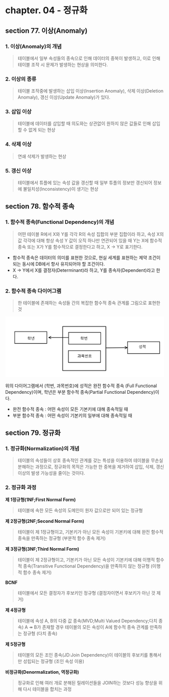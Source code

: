 # chapter. 04 - 정규화

## section 77. 이상(Anomaly)
### 1. 이상(Anomaly)의 개념
> 테이블에서 일부 속성들의 종속으로 인해 데이터의 중복이 발생하고, 이로 인해 테이블 조작 시 문제가 발생하는 현상을 의미한다.

### 2. 이상의 종류
> 테이블 조작중에 발생하는 삽입 이상(Insertion Anomaly), 삭제 이상(Deletion Anomaly), 갱신 이상(Update Anomaly)가 있다.

### 3. 삽입 이상
> 테이블에 데이터를 삽입할 때 의도와는 상관없이 원하지 않은 값들로 인해 삽입할 수 없게 되는 현상

### 4. 삭제 이상
> 연쇄 삭제가 발생하는 현상

### 5. 갱신 이상
> 테이블에서 튜플에 있는 속성 값을 갱신할 때 일부 튜플의 정보만 갱신되어 정보에 불일치성(Inconsistency)이 생기는 현상

## section 78. 함수적 종속
### 1. 함수적 종속(Functional Dependency)의 개념
> 어떤 테이블 R에서 X와 Y를 각각 R의 속성 집합의 부분 집합이라 하고, 속성 X의 값 각각에 대해 항상 속성 Y 값이 오직 하나만 연관되어 있을 때 Y는 X에 함수적 종속 또는 X가 Y를 함수적으로 결정한다고 하고, X → Y로 표기한다.
- 함수적 종속은 데이터의 의미를 표현한 것으로, 현실 세계를 표현하는 제약 조건이 되는 동시에 DB에서 항사 유지되어야 할 조건이다.
- X → Y에서 X를 결정자(Determinant)라 하고, Y를 종속자(Dependent)라고 한다.

### 2. 함수적 종속 다이어그램
> 한 테이블에 존재하는 속성들 간의 복잡한 함수적 종속 관계를 그림으로 표현한 것

<img src="images/image 001.png">

위의 다이어그램에서 (학번, 과목번호)에 성적은 완전 함수적 종속 (Full Functional Dependency)이며, 학년은 부분 함수적 종속(Partial Functional Dependency)이다.

- 완전 함수적 종속 : 어떤 속성이 모든 기본키에 대해 종속적일 때
- 부분 함수적 종속 : 어떤 속성이 기본키의 일부에 대해 종속적일 때

## section 79. 정규화
### 1. 정규화(Normalization)의 개념
> 테이블의 속성들이 상호 종속적인 관계를 갖는 특성을 이용하여 테이블을 무손실 분해하는 과정으로, 정규화의 목적은 가능한 한 중복을 제거하여 삽입, 삭제, 갱신 이상의 발생 가능성을 줄이는 것이다.

### 2. 정규화 과정
**제 1정규형(1NF;First Normal Form)**
> 테이블에 속한 모든 속성의 도메인이 원자 값으로만 되어 있는 정규형

**제 2정규형(2NF;Second Normal Form)**
> 테이블이 제 1정규형이고, 기본키가 아닌 모든 속성이 기본키에 대해 완전 함수적 종속을 만족하는 정규형 (부분적 함수 종속 제거)

**제 3정규형(3NF;Third Normal Form)**
> 테이블이 제 2정규형이고, 기본키가 아닌 모든 속성이 기본키에 대해 이행적 함수적 종속(Transitive Functional Dependency)을 만족하지 않는 정규형 (이행적 함수 종속 제거)

**BCNF**
> 테이블에서 모든 결정자가 후보키인 정규형 (결정자이면서 후보키가 아닌 것 제거)

**제 4정규형**
> 테이블에 속성 A, B의 다중 값 종속(MVD;Multi Valued Dependency;다치 종속) A ↠ B가 존재할 경우 테이블의 모든 속성이 A에 함수적 종속 관계를 만족하는 정규형 (다치 종속)

**제 5정규형**
> 테이블의 모든 조인 종속(JD:Join Dependency)이 테이블의 후보키를 통해서만 성립되는 정규형 (조인 속성 이용)

**비정규화(Denormalization, 역정규화)**
> 정규화로 인해 여러 개로 분해된 릴레이션들을 JOIN하는 것보다 성능 향상을 위해 다시 테이블을 합치는 과정